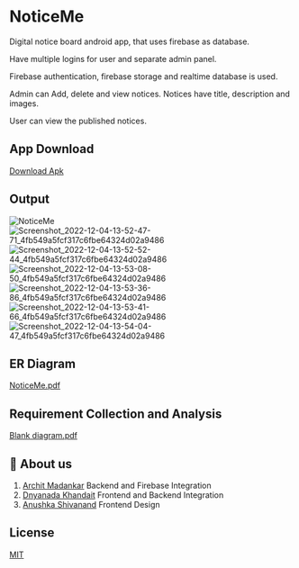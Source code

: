 # NoticeMe


Digital notice board android app, that uses firebase as database. 

Have multiple logins for user and separate admin panel.

Firebase authentication, firebase storage and realtime database is used.

Admin can Add, delete and view notices. Notices have title, description and images.

User can view the published notices.



## App Download 
[Download Apk](https://github.com/Carfreak30/notice-app-firebase/releases/download/Release/app-release.apk)


## Output 
![NoticeMe](https://user-images.githubusercontent.com/115229534/205481575-03035a76-5aac-4e76-9b7a-5e8d7be73431.jpg|width=100)
![Screenshot_2022-12-04-13-52-47-71_4fb549a5fcf317c6fbe64324d02a9486](https://user-images.githubusercontent.com/115229534/205483743-6c326f92-7d22-4522-8c81-088a25c34a4a.jpg)
![Screenshot_2022-12-04-13-52-52-44_4fb549a5fcf317c6fbe64324d02a9486](https://user-images.githubusercontent.com/115229534/205483752-89a771fa-edaa-4f5a-82f0-ce0a101d64a8.jpg)
![Screenshot_2022-12-04-13-53-08-50_4fb549a5fcf317c6fbe64324d02a9486](https://user-images.githubusercontent.com/115229534/205483788-ac1a0e16-9afa-4eed-aabd-dbc1df35f31f.jpg)
![Screenshot_2022-12-04-13-53-36-86_4fb549a5fcf317c6fbe64324d02a9486](https://user-images.githubusercontent.com/115229534/205483801-68d7c87d-ac7b-4e56-bbfc-420caf8149f2.jpg)
![Screenshot_2022-12-04-13-53-41-66_4fb549a5fcf317c6fbe64324d02a9486](https://user-images.githubusercontent.com/115229534/205483822-b228b13d-7b9d-4c68-85ad-9e7693702c0e.jpg)
![Screenshot_2022-12-04-13-54-04-47_4fb549a5fcf317c6fbe64324d02a9486](https://user-images.githubusercontent.com/115229534/205483823-97d327b6-135c-4aab-89a0-5329a708559d.jpg)

## ER Diagram
[NoticeMe.pdf](https://github.com/Carfreak30/notice-app-firebase/files/10148597/NoticeMe.pdf)

## Requirement Collection and Analysis

[Blank diagram.pdf](https://github.com/Carfreak30/notice-app-firebase/files/10148599/Blank.diagram.pdf)


## 🚀 About us
1.  [Archit Madankar](https://github.com/architmadankar) Backend and Firebase Integration
2.  [Dnyanada Khandait](https://github.com/saik20012) Frontend and Backend Integration
3.  [Anushka Shivanand](https://github.com/carfreak30) Frontend Design


## License

[MIT](https://choosealicense.com/licenses/mit/)

